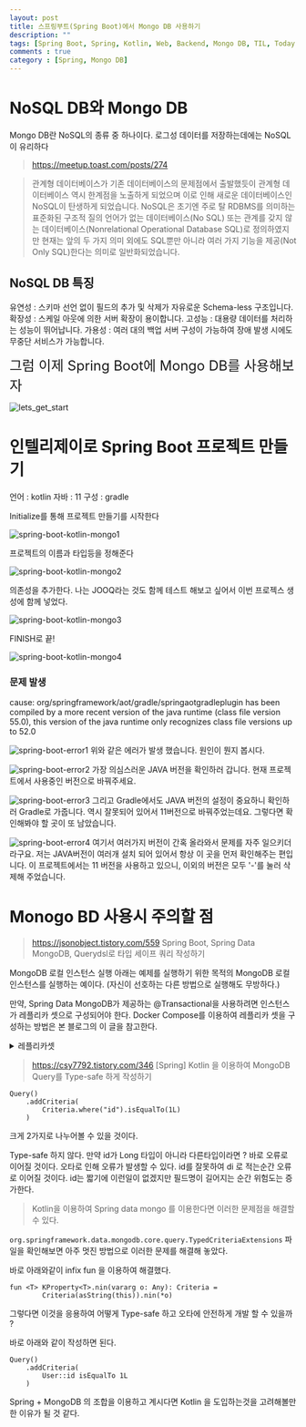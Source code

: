 ```yaml
---
layout: post
title: 스프링부트(Spring Boot)에서 Mongo DB 사용하기
description: ""
tags: [Spring Boot, Spring, Kotlin, Web, Backend, Mongo DB, TIL, Today I Leaned]
comments : true
category : [Spring, Mongo DB]
---
```


# NoSQL DB와 Mongo DB

Mongo DB란 NoSQL의 종류 중 하나이다.
로그성 데이터를 저장하는데에는 NoSQL이 유리하다

> https://meetup.toast.com/posts/274

> 관계형 데이터베이스가 기존 데이터베이스의 문제점에서 출발했듯이 관계형 데이터베이스 역시 한계점을 노출하게 되었으며 이로 인해 새로운 데이터베이스인 NoSQL이 탄생하게 되었습니다. 
> NoSQL은 초기엔 주로 탈 RDBMS를 의미하는 표준화된 구조적 질의 언어가 없는 데이터베이스(No SQL) 또는 관계를 갖지 않는 데이터베이스(Nonrelational Operational Database SQL)로 정의하였지만 현재는 앞의 두 가지 의미 외에도 SQL뿐만 아니라 여러 가지 기능을 제공(Not Only SQL)한다는 의미로 일반화되었습니다.

## NoSQL DB 특징

유연성 : 스키마 선언 없이 필드의 추가 및 삭제가 자유로운 Schema-less 구조입니다.
확장성 : 스케일 아웃에 의한 서버 확장이 용이합니다.
고성능 : 대용량 데이터를 처리하는 성능이 뛰어납니다.
가용성 : 여러 대의 백업 서버 구성이 가능하여 장애 발생 시에도 무중단 서비스가 가능합니다.


<div class="space-item-3"></div>

 <font size="5">그럼 이제 Spring Boot에 Mongo DB를 사용해보자</font>

![lets_get_start](/post/images/hey/lets_get_start.gif)

# 인텔리제이로 Spring Boot 프로젝트 만들기

언어 : kotlin
자바 : 11
구성 : gradle

Initialize를 통해 프로젝트 만들기를 시작한다

![spring-boot-kotlin-mongo1](/post/images/2022-03-23-kotlin-mongo1.png)


프로젝트의 이름과 타입등을 정해준다 

![spring-boot-kotlin-mongo2](/post/images/2022-03-23-kotlin-mongo2.png)


의존성을 추가한다.
나는 JOOQ라는 것도 함께 테스트 해보고 싶어서 이번 프로젝스 생성에 함께 넣었다.

![spring-boot-kotlin-mongo3](/post/images/2022-03-23-kotlin-mongo3.png)


FINISH로 끝!

![spring-boot-kotlin-mongo4](/post/images/2022-03-23-kotlin-mongo4.png)



<div class="space-item-3"></div>

### 문제 발생
cause: org/springframework/aot/gradle/springaotgradleplugin has been compiled by a more recent version of the java runtime (class file version 55.0), this version of the java runtime only recognizes class file versions up to 52.0

![spring-boot-error1](/post/images/2022-03-23-kotlin-mongo5-1.png)
위와 같은 에러가 발생 했습니다. 원인이 뭔지 봅시다.

![spring-boot-error2](/post/images/2022-03-23-kotlin-mongo5.png)
가장 의심스러운 JAVA 버전을 확인하러 갑니다.
현재 프로젝트에서 사용중인 버전으로 바꿔주세요.


![spring-boot-error3](/post/images/2022-03-23-kotlin-mongo5-2.png)
그리고 Gradle에서도 JAVA 버전의 설정이 중요하니 확인하러 Gradle로 가줍니다. 역시 잘못되어 있어서 11버전으로 바꿔주었는데요. 그렇다면 확인해봐야 할 곳이 또 남았습니다.

![spring-boot-error4](/post/images/2022-03-23-kotlin-mongo5-3.png)
여기서 여러가지 버전이 간혹 올라와서 문제를 자주 일으키더라구요. 저는 JAVA버전이 여러개 설치 되어 있어서 항상 이 곳을 먼저 확인해주는 편입니다. 이 프로젝트에서는 11 버전을 사용하고 있으니, 이외의 버전은 모두 '-'를 눌러 삭제해 주었습니다.


<div class="space-item-3"></div>

# Monogo BD 사용시 주의할 점

> <https://jsonobject.tistory.com/559> Spring Boot, Spring Data MongoDB, Querydsl로 타입 세이프 쿼리 작성하기

MongoDB 로컬 인스턴스 실행
아래는 예제를 실행하기 위한 목적의 MongoDB 로컬 인스턴스를 실행하는 예이다. (자신이 선호하는 다른 방법으로 실행해도 무방하다.)

만약, Spring Data MongoDB가 제공하는 @Transactional을 사용하려면 인스턴스가 레플리카 셋으로 구성되어야 한다. Docker Compose를 이용하여 레플리카 셋을 구성하는 방법은 본 블로그의 이 글을 참고한다.


<details>
<summary>레플리카셋</summary>
<div markdown="1">

Pod은 우리의 서비스 또는 서버의 동작을 보장해주지 않습니다.
실행된 노드의 리소스가 부족하거나, 동작에 실패하거나 등등의 여러가지 이유로 인해 Pod는 죽을 수 있습니다.
그리고, 누군가 이를 수정하거나 고쳐주기 전까진 '멍청하게도' 죽은 그 상태로 남아있죠.
이를 해결하기 위해 등장한 것이 바로! 레플리카셋입니다!

레플리카셋을 간단히 설명하자면,
"지정한 pod 갯수만큼 항상 실행될 수 있도록 관리해주는 Controller"
정도로 말할 수 있겠네요.

다시 말하면, 특정 Pod을 5개로 항상 유지하도록 하는 레플리카셋을 만든다면
Pod의 갯수를 모니터링 하다가, 임의의 이유로 인해 Pod가 삭제될 경우
자동으로 새로운 Pod 1개를 생성하여 5개를 유지해줍니다.

이를 통해,
명시된 Pod의 실행을 항상 안정적으로 유지하고,
Pod의 가용성을 보증하는 역할입니다.

> <https://artist-developer.tistory.com/34> [Kubernetes] 쿠버네티스 ReplicaSet

</div>
</details>


<div class="space-item-3"></div>


> <https://csy7792.tistory.com/346> [Spring] Kotlin 을 이용하여 MongoDB Query를 Type-safe 하게 작성하기

```
Query()
    .addCriteria(
        Criteria.where("id").isEqualTo(1L)
    )
```


크게 2가지로 나누어볼 수 있을 것이다.

Type-safe 하지 않다.
만약 id가 Long 타입이 아니라 다른타입이라면 ? 바로 오류로 이어질 것이다.
오타로 인해 오류가 발생할 수 있다.
id를 잘못하여 di 로 적는순간 오류로 이어질 것이다.
id는 짧기에 이런일이 없겠지만 필드명이 길어지는 순간 위험도는 증가한다.

> Kotlin을 이용하여 Spring data mongo 를 이용한다면 이러한 문제점을 해결할 수 있다.

`org.springframework.data.mongodb.core.query.TypedCriteriaExtensions` 파일을 확인해보면 아주 멋진 방법으로 이러한 문제를 해결해 놓았다.

바로 아래와같이 infix fun 을 이용하여 해결했다.

```
fun <T> KProperty<T>.nin(vararg o: Any): Criteria =
        Criteria(asString(this)).nin(*o)
```

그렇다면 이것을 응용하여 어떻게 Type-safe 하고 오타에 안전하게 개발 할 수 있을까 ?

바로 아래와 같이 작성하면 된다.

```
Query()
    .addCriteria(
        User::id isEqualTo 1L
    )
```

Spring + MongoDB 의 조합을 이용하고 계시다면 Kotlin 을 도입하는것을 고려해볼만한 이유가 될 것 같다.
